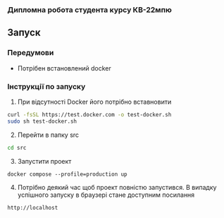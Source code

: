 ### Дипломна робота студента курсу КВ-22мпю

## Запуск

### Передумови
- Потрібен встановлений docker

### Інструкції по запуску

1. При відсутності Docker його потрібно вставновити

```bash
curl -fsSL https://test.docker.com -o test-docker.sh
sudo sh test-docker.sh
```

2. Перейти в папку src
```bash
cd src
```

3. Запустити проект
```
docker compose --profile=production up 
```
4. Потрібно деякий час щоб проект повністю запустився. В випадку успішного запуску в браузері стане доступним посилання 
```
http://localhost
```
